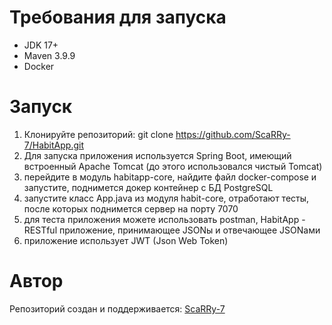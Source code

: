 # Требования для запуска
- JDK 17+
- Maven 3.9.9
- Docker


# Запуск
1. Клонируйте репозиторий:
git clone https://github.com/ScaRRy-7/HabitApp.git
2. Для запуска приложения используется Spring Boot, имеющий встроенный Apache Tomcat (до этого использовался чистый Tomcat)
3. перейдите в модуль habitapp-core, найдите файл docker-compose и запустите, поднимется докер контейнер с БД PostgreSQL
4. запустите класс App.java из модуля habit-core, отработают тесты, после которых поднимется сервер на порту 7070
5. для теста приложения можете использовать postman, HabitApp - RESTful приложение, принимающее JSONы и отвечающее JSONами
6. приложение использует JWT (Json Web Token)

# Автор
Репозиторий создан и поддерживается:
[ScaRRy-7](https://github.com/ScaRRy-7)
